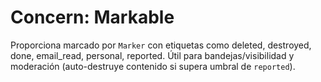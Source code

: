 # Concern: Markable

Proporciona marcado por `Marker` con etiquetas como deleted, destroyed, done, email_read, personal, reported. Útil para bandejas/visibilidad y moderación (auto-destruye contenido si supera umbral de `reported`).
